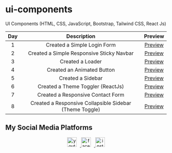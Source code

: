 # ui-components

UI Components (HTML, CSS, JavaScript, Bootstrap, Tailwind CSS, React Js)

| Day | Description | Preview |
| :-: | :---------: | :-----: |
| 1 | Created a Simple Login Form | [Preview](./Day%201%20-%20Form/assets/preview_day_1_login_form.png) |
| 2 | Created a Simple Responsive Sticky Navbar | [Preview](./Day%202%20-%20Navbar/assets/preview_day_2_navbar.png) |
| 3 | Created a Loader | [Preview](./Day%203%20-%20Loader/assets/preview_day_3_loader.png) |
| 4 | Created an Animated Button | [Preview](./Day%204%20-%20Animated%20Button/assets/preview_day_4_animated_button.png) |
| 5 | Created a Sidebar | [Preview](./Day%205%20-%20Sidebar/assets/preview_day_5_sidebar.png) |
| 6 | Created a Theme Toggler (ReactJs) | [Preview](./Day%206%20-%20ThemeToggler/assets/preview_day_6_themeToggler.png) |
| 7 | Created a Responsive Contact Form | [Preview](./Day%207%20-%20Responsive%20Contact%20Form/assets/preview_day_7_responsive_contact_form.png) |
| 8 | Created a Responsive Collapsible Sidebar (Theme Toggle) | [Preview](./Day%208%20-%20Collapsible%20Sidebar/assets/preview_day_8_collapsible_sidebar.png) |

## My Social Media Platforms

<div align="center">
<a href="https://www.youtube.com/@infowithawan" target="_blank">
<img src="./assets//youtube.png" height="30px" alt="youtube icon" title="https://www.youtube.com/@infowithawan" style="margin-right:10px;">
</a>
<a href="https://www.facebook.com/infowithawan" target="_blank">
<img src="./assets/facebook.png" height="30px" alt="facebook icon" title="https://www.facebook.com/infowithawan" style="margin-right:10px;">
</a>
<a href="https://www.instagram.com/infowithawan" target="_blank">
<img src="./assets/instagram.png" height="30px" alt="instagram icon" title="https://www.instagram.com/infowithawan">
</a>
</div>
